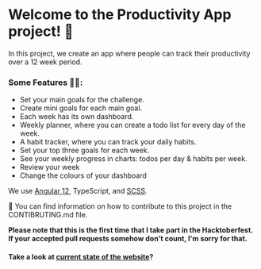 <h1>Welcome to the Productivity App project! 👋</h1>

<p>In this project, we create an app where people can track their productivity over a 12 week period.</p>

<h3>Some Features ✍🏼:</h3>
<ul>
  <li>Set your main goals for the challenge.</li>
  <li>Create mini goals for each main goal.</li>
  <li>Each week has its own dashboard.</li>
  <li>Weekly planner, where you can create a todo list for every day of the week.</li>
  <li>A habit tracker, where you can track your daily habits.</li>
  <li>Set your top three goals for each week.</li>
  <li>See your weekly progress in charts: todos per day & habits per week.</li>
  <li>Review your week</li>
  <li>Change the colours of your dashboard</li>
</ul>

<p>We use <a href="https://angular.io/guide/setup-local">Angular 12</a>, TypeScript, and <a href="https://sass-lang.com/install">SCSS</a>.</p>

<p>🌻 You can find information on how to contribute to this project in the CONTIBRUTING.md file.</p>


<p><strong>Please note that this is the first time that I take part in the Hacktoberfest. If your accepted pull requests somehow don't count, I'm sorry for that.</strong></p>

<h4>Take a look at <a href="12weekproductivitychallenge.netlify.app">current state of the website</a>?</h4>
